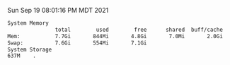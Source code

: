 Sun Sep 19 08:01:16 PM MDT 2021
```bash
System Memory
               total        used        free      shared  buff/cache   available
Mem:           7.7Gi       844Mi       4.8Gi       7.0Mi       2.0Gi       6.4Gi
Swap:          7.6Gi       554Mi       7.1Gi
System Storage
637M	.
```
```bash
